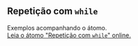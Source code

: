 ## Repetição com `while`

Exemplos acompanhando o átomo.  
[Leia o átomo "Repetição com `while`" online.](https://stepik.org/lesson/103808/step/1)
